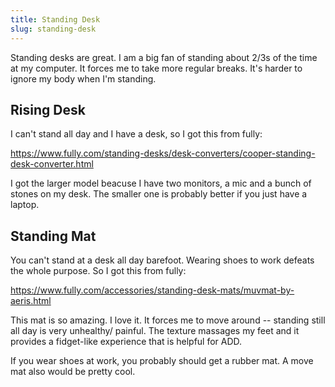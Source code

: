 ```yaml
---
title: Standing Desk
slug: standing-desk
---
```


Standing desks are great. I am a big fan of standing about 2/3s of the time at my computer. It forces me to take more regular breaks. It's harder to ignore my body when I'm standing.

## Rising Desk

I can't stand all day and I have a desk, so I got this from fully:

https://www.fully.com/standing-desks/desk-converters/cooper-standing-desk-converter.html

I got the larger model beacuse I have two monitors, a mic and a bunch of stones on my desk. The smaller one is probably better if you just have a laptop.

## Standing Mat

You can't stand at a desk all day barefoot. Wearing shoes to work defeats the whole purpose. So I got this from fully:

https://www.fully.com/accessories/standing-desk-mats/muvmat-by-aeris.html

This mat is so amazing. I love it. It forces me to move around -- standing still all day is very unhealthy/ painful. The texture massages my feet and it provides a fidget-like experience that is helpful for ADD.

If you wear shoes at work, you probably should get a rubber mat. A move mat also would be pretty cool.
